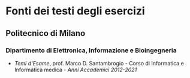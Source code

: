# Fonti dei testi degli esercizi
## Politecnico di Milano
### Dipartimento di Elettronica, Informazione e Bioingegneria
 - _Temi d'Esame_, prof. Marco D. Santambrogio - Corso di Informatica e Informatica medica - _Anni Accademici 2012-2021_
